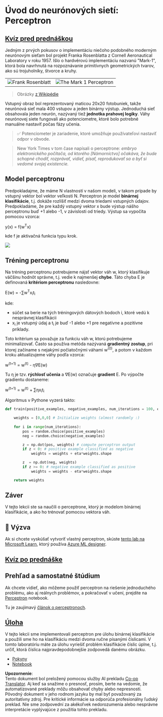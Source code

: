 <!--
CO_OP_TRANSLATOR_METADATA:
{
  "original_hash": "0c37770bba4fff3c71dc00eb261ee61b",
  "translation_date": "2025-08-25T23:57:14+00:00",
  "source_file": "lessons/3-NeuralNetworks/03-Perceptron/README.md",
  "language_code": "sk"
}
-->
# Úvod do neurónových sietí: Perceptron

## [Kvíz pred prednáškou](https://ff-quizzes.netlify.app/en/ai/quiz/5)

Jedným z prvých pokusov o implementáciu niečoho podobného moderným neurónovým sieťam bol projekt Franka Rosenblatta z Cornell Aeronautical Laboratory v roku 1957. Išlo o hardvérovú implementáciu nazvanú "Mark-1", ktorá bola navrhnutá na rozpoznávanie primitívnych geometrických tvarov, ako sú trojuholníky, štvorce a kruhy.

|      |      |
|--------------|-----------|
|<img src='images/Rosenblatt-wikipedia.jpg' alt='Frank Rosenblatt'/> | <img src='images/Mark_I_perceptron_wikipedia.jpg' alt='The Mark 1 Perceptron' />|

> Obrázky [z Wikipédie](https://en.wikipedia.org/wiki/Perceptron)

Vstupný obraz bol reprezentovaný maticou 20x20 fotobuniek, takže neurónová sieť mala 400 vstupov a jeden binárny výstup. Jednoduchá sieť obsahovala jeden neurón, nazývaný tiež **jednotka prahovej logiky**. Váhy neurónovej siete fungovali ako potenciometre, ktoré bolo potrebné manuálne nastaviť počas fázy učenia.

> ✅ Potenciometer je zariadenie, ktoré umožňuje používateľovi nastaviť odpor v obvode.

> New York Times v tom čase napísali o perceptrone: *embryo elektronického počítača, od ktorého [Námorníctvo] očakáva, že bude schopné chodiť, rozprávať, vidieť, písať, reprodukovať sa a byť si vedomé svojej existencie.*

## Model perceptronu

Predpokladajme, že máme N vlastností v našom modeli, v takom prípade by vstupný vektor bol vektor veľkosti N. Perceptron je model **binárnej klasifikácie**, t.j. dokáže rozlíšiť medzi dvoma triedami vstupných údajov. Predpokladáme, že pre každý vstupný vektor x bude výstup nášho perceptronu buď +1 alebo -1, v závislosti od triedy. Výstup sa vypočíta pomocou vzorca:

y(x) = f(w<sup>T</sup>x)

kde f je aktivačná funkcia typu krok.

<!-- img src="http://www.sciweavers.org/tex2img.php?eq=f%28x%29%20%3D%20%5Cbegin%7Bcases%7D%0A%20%20%20%20%20%20%20%20%20%2B1%20%26%20x%20%5Cgeq%200%20%5C%5C%0A%20%20%20%20%20%20%20%20%20-1%20%26%20x%20%3C%200%0A%20%20%20%20%20%20%20%5Cend%7Bcases%7D%20%5C%5C%0A&bc=White&fc=Black&im=jpg&fs=12&ff=arev&edit=0" align="center" border="0" alt="f(x) = \begin{cases} +1 & x \geq 0 \\ -1 & x < 0 \end{cases} \\" width="154" height="50" / -->
<img src="images/activation-func.png"/>

## Tréning perceptronu

Na tréning perceptronu potrebujeme nájsť vektor váh w, ktorý klasifikuje väčšinu hodnôt správne, t.j. vedie k najmenšej **chybe**. Táto chyba E je definovaná **kritériom perceptronu** nasledovne:

E(w) = -∑w<sup>T</sup>x<sub>i</sub>t<sub>i</sub>

kde:

* súčet sa berie na tých tréningových dátových bodoch i, ktoré vedú k nesprávnej klasifikácii
* x<sub>i</sub> je vstupný údaj a t<sub>i</sub> je buď -1 alebo +1 pre negatívne a pozitívne príklady.

Toto kritérium sa považuje za funkciu váh w, ktorú potrebujeme minimalizovať. Často sa používa metóda nazývaná **gradientný zostup**, pri ktorej začíname s nejakými počiatočnými váhami w<sup>(0)</sup>, a potom v každom kroku aktualizujeme váhy podľa vzorca:

w<sup>(t+1)</sup> = w<sup>(t)</sup> - η∇E(w)

Tu η je tzv. **rýchlosť učenia** a ∇E(w) označuje **gradient** E. Po výpočte gradientu dostaneme:

w<sup>(t+1)</sup> = w<sup>(t)</sup> + ∑ηx<sub>i</sub>t<sub>i</sub>

Algoritmus v Pythone vyzerá takto:

```python
def train(positive_examples, negative_examples, num_iterations = 100, eta = 1):

    weights = [0,0,0] # Initialize weights (almost randomly :)
        
    for i in range(num_iterations):
        pos = random.choice(positive_examples)
        neg = random.choice(negative_examples)

        z = np.dot(pos, weights) # compute perceptron output
        if z < 0: # positive example classified as negative
            weights = weights + eta*weights.shape

        z  = np.dot(neg, weights)
        if z >= 0: # negative example classified as positive
            weights = weights - eta*weights.shape

    return weights
```

## Záver

V tejto lekcii ste sa naučili o perceptrone, ktorý je modelom binárnej klasifikácie, a ako ho trénovať pomocou vektora váh.

## 🚀 Výzva

Ak si chcete vyskúšať vytvoriť vlastný perceptron, skúste [tento lab na Microsoft Learn](https://docs.microsoft.com/en-us/azure/machine-learning/component-reference/two-class-averaged-perceptron?WT.mc_id=academic-77998-cacaste), ktorý používa [Azure ML designer](https://docs.microsoft.com/en-us/azure/machine-learning/concept-designer?WT.mc_id=academic-77998-cacaste).

## [Kvíz po prednáške](https://ff-quizzes.netlify.app/en/ai/quiz/6)

## Prehľad a samostatné štúdium

Ak chcete vidieť, ako môžeme použiť perceptron na riešenie jednoduchého problému, ako aj reálnych problémov, a pokračovať v učení, prejdite na [Perceptron](../../../../../lessons/3-NeuralNetworks/03-Perceptron/Perceptron.ipynb) notebook.

Tu je zaujímavý [článok o perceptronoch](https://towardsdatascience.com/what-is-a-perceptron-basics-of-neural-networks-c4cfea20c590).

## [Úloha](lab/README.md)

V tejto lekcii sme implementovali perceptron pre úlohu binárnej klasifikácie a použili sme ho na klasifikáciu medzi dvoma ručne písanými číslicami. V tomto laboratóriu máte za úlohu vyriešiť problém klasifikácie číslic úplne, t.j. určiť, ktorá číslica najpravdepodobnejšie zodpovedá danému obrázku.

* [Pokyny](lab/README.md)
* [Notebook](../../../../../lessons/3-NeuralNetworks/03-Perceptron/lab/PerceptronMultiClass.ipynb)

**Upozornenie**:  
Tento dokument bol preložený pomocou služby AI prekladu [Co-op Translator](https://github.com/Azure/co-op-translator). Aj keď sa snažíme o presnosť, prosím, berte na vedomie, že automatizované preklady môžu obsahovať chyby alebo nepresnosti. Pôvodný dokument v jeho rodnom jazyku by mal byť považovaný za autoritatívny zdroj. Pre kritické informácie sa odporúča profesionálny ľudský preklad. Nie sme zodpovední za akékoľvek nedorozumenia alebo nesprávne interpretácie vyplývajúce z použitia tohto prekladu.